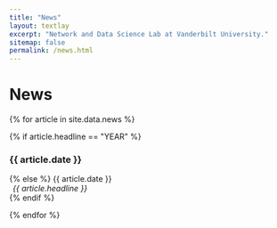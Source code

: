 ```yaml
---
title: "News"
layout: textlay
excerpt: "Network and Data Science Lab at Vanderbilt University."
sitemap: false
permalink: /news.html
---
```


# News

<!--
{% for article in site.data.news %}
<p>{{ article.date }} <br>
<em>{{ article.headline }}</em></p>
{% endfor %}
-->

{% for article in site.data.news %}

{% if article.headline == "YEAR" %}
  <h3><b>{{ article.date }}</b></h3>
{% else %}
  {{ article.date }}<br>
  <div style="margin-left: 6px">
  <em>{{ article.headline }}</em><br style="line-height: 20px" />
  </div>
{% endif %}

{% endfor %}
